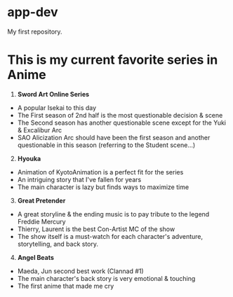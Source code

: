 # app-dev
 My first repository.

# This is my current favorite series in Anime

1. **Sword Art Online Series**
 - A popular Isekai to this day
 - The First season of 2nd half is the most questionable decision & scene
 - The Second season has another questionable scene except for the Yuki & Excalibur Arc
 - SAO Alicization Arc should have been the first season and another questionable in this season (referring to the Student scene...)
  
2. **Hyouka**
 - Animation of KyotoAnimation is a perfect fit for the series
 - An intriguing story that I've fallen for years
 - The main character is lazy but finds ways to maximize time

3. **Great Pretender**
 - A great storyline & the ending music is to pay tribute to the legend Freddie Mercury
 - Thierry, Laurent is the best Con-Artist MC of the show
 - The show itself is a must-watch for each character's adventure, storytelling, and back story.

4. **Angel Beats**
 - Maeda, Jun second best work (Clannad #1)
 - The main character's back story is very emotional & touching
 - The first anime that made me cry
